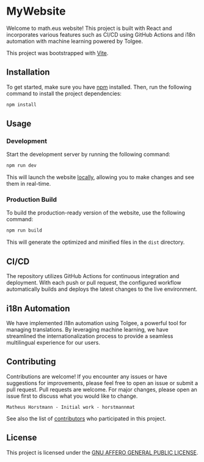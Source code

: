 
# MyWebsite

Welcome to math.eus website! This project is built with React and incorporates various features such as CI/CD using GitHub Actions and i18n automation with machine learning powered by Tolgee.

This project was bootstrapped with [Vite](https://vitejs.dev/).

## Installation

To get started, make sure you have [npm](https://www.npmjs.com/) installed. Then, run the following command to install the project dependencies:

```bash
npm install
```

## Usage

### Development

Start the development server by running the following command:

```bash
npm run dev
```

This will launch the website [locally](http://localhost:5173), allowing you to make changes and see them in real-time.

### Production Build

To build the production-ready version of the website, use the following command:

```bash
npm run build
```

This will generate the optimized and minified files in the `dist` directory.

## CI/CD

The repository utilizes GitHub Actions for continuous integration and deployment. With each push or pull request, the configured workflow automatically builds and deploys the latest changes to the live environment.

## i18n Automation

We have implemented i18n automation using Tolgee, a powerful tool for managing translations. By leveraging machine learning, we have streamlined the internationalization process to provide a seamless multilingual experience for our users.

## Contributing

Contributions are welcome! If you encounter any issues or have suggestions for improvements, please feel free to open an issue or submit a pull request.
Pull requests are welcome. For major changes, please open an issue first to discuss what you would like to change.


    Matheus Horstmann - Initial work - horstmannmat

See also the list of [contributors](https://github.com/horstmannmat/math.eus/graphs/contributors) who participated in this project.

## License

This project is licensed under the [GNU AFFERO GENERAL PUBLIC LICENSE](LICENSE).
